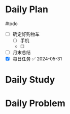 # Daily Plan
#todo
- [ ] 确定好购物车
	- [ ] 手机
	- [ ] 
- [ ] 月末总结
- [x] 每日任务 ✅ 2024-05-31
# Daily Study

# Daily Problem